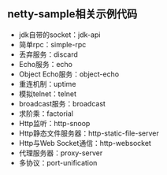 ## netty-sample相关示例代码

* jdk自带的socket：jdk-api
* 简单rpc：simple-rpc
* 丢弃服务：discard
* Echo服务：echo
* Object Echo服务：object-echo
* 重连机制：uptime
* 模拟telnet：telnet
* broadcast服务：broadcast
* 求阶乘：factorial
* Http监听：http-snoop
* Http静态文件服务器：http-static-file-server
* Http与Web Socket通信：http-websocket
* 代理服务器：proxy-server
* 多协议：port-unification








